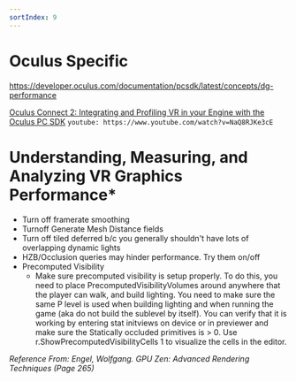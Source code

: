 ```yaml
---
sortIndex: 9
---
```


# Oculus Specific

<https://developer.oculus.com/documentation/pcsdk/latest/concepts/dg-performance>

[Oculus Connect 2: Integrating and Profiling VR in your Engine with the Oculus PC SDK](https://www.youtube.com/watch?v=NaQ8RJKe3cE)
`youtube: https://www.youtube.com/watch?v=NaQ8RJKe3cE`

# Understanding, Measuring, and Analyzing VR Graphics Performance*

- Turn off framerate smoothing
- Turnoff Generate Mesh Distance fields
- Turn off tiled deferred b/c you generally shouldn't have lots of overlapping dynamic lights
- HZB/Occlusion queries may hinder performance. Try them on/off
- Precomputed Visibility
  - Make sure precomputed visibility is setup properly. To do this, you need to place PrecomputedVisibilityVolumes around anywhere that the player can walk, and build lighting. You need to make sure the same P level is used when building lighting and when running the game (aka do not build the sublevel by itself). You can verify that it is working by entering stat initviews on device or in previewer and make sure the Statically occluded primitives is > 0. Use r.ShowPrecomputedVisibilityCells 1 to visualize the cells in the editor.

*Reference From: Engel, Wolfgang. GPU Zen: Advanced Rendering Techniques (Page 265)*